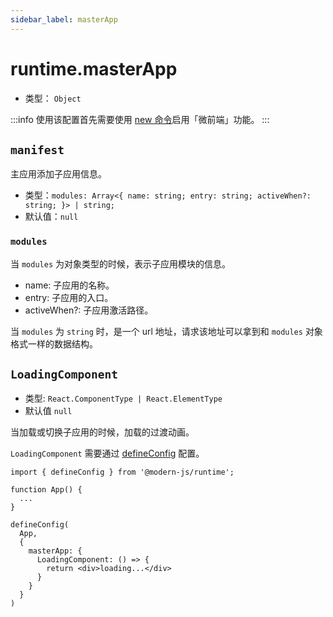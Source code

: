 ```yaml
---
sidebar_label: masterApp
---
```


# runtime.masterApp

* 类型： `Object`

:::info
使用该配置首先需要使用 [new 命令](/docs/apis/app/commands/new)启用「微前端」功能。
:::
## `manifest`

主应用添加子应用信息。

* 类型：`modules: Array<{
        name: string;
        entry: string;
        activeWhen?: string;
      }> | string;`
* 默认值：`null`

### `modules`

当 `modules` 为对象类型的时候，表示子应用模块的信息。

- name: 子应用的名称。
- entry: 子应用的入口。
- activeWhen?: 子应用激活路径。

当 `modules` 为 `string` 时，是一个 url 地址，请求该地址可以拿到和 `modules` 对象格式一样的数据结构。

## `LoadingComponent`

* 类型: `React.ComponentType | React.ElementType`
* 默认值 `null`

当加载或切换子应用的时候，加载的过渡动画。

`LoadingComponent` 需要通过 [defineConfig](/docs/apis/app/runtime/app/define-config) 配置。

```tsx
import { defineConfig } from '@modern-js/runtime';

function App() {
  ...
}

defineConfig(
  App,
  {
    masterApp: {
      LoadingComponent: () => {
        return <div>loading...</div>
      }
    }
  }
)
```
